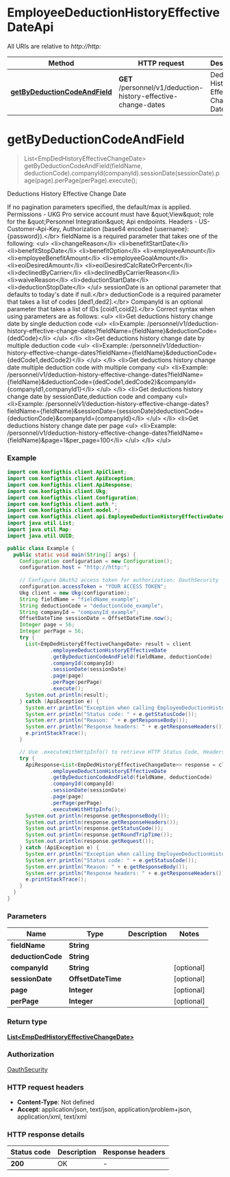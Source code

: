 # EmployeeDeductionHistoryEffectiveDateApi

All URIs are relative to *http://http:*

| Method | HTTP request | Description |
|------------- | ------------- | -------------|
| [**getByDeductionCodeAndField**](EmployeeDeductionHistoryEffectiveDateApi.md#getByDeductionCodeAndField) | **GET** /personnel/v1/deduction-history-effective-change-dates | Deductions History Effective Change Date |


<a name="getByDeductionCodeAndField"></a>
# **getByDeductionCodeAndField**
> List&lt;EmpDedHistoryEffectiveChangeDate&gt; getByDeductionCodeAndField(fieldName, deductionCode).companyId(companyId).sessionDate(sessionDate).page(page).perPage(perPage).execute();

Deductions History Effective Change Date

If no pagination parameters specified, the default/max is applied.   Permissions - UKG Pro service account must have \&quot;View\&quot; role for the \&quot;Personnel Integration\&quot; Api endpoints. Headers - US-Customer-Api-Key, Authorization (base64 encoded {username}:{password}).&lt;/br&gt;   fieldName is a required parameter that takes one of the following:    &lt;ul&gt;    &lt;li&gt;changeReason&lt;/li&gt;    &lt;li&gt;benefitStartDate&lt;/li&gt;    &lt;li&gt;benefitStopDate&lt;/li&gt;    &lt;li&gt;benefitOption&lt;/li&gt;    &lt;li&gt;employeeAmount&lt;/li&gt;    &lt;li&gt;employeeBenefitAmount&lt;/li&gt;    &lt;li&gt;employeeGoalAmount&lt;/li&gt;    &lt;li&gt;eoiDesiredAmount&lt;/li&gt;    &lt;li&gt;eoiDesiredCalcRateOrPercent&lt;/li&gt;    &lt;li&gt;declinedByCarrier&lt;/li&gt;    &lt;li&gt;declinedByCarrierReason&lt;/li&gt;    &lt;li&gt;waiveReason&lt;/li&gt;    &lt;li&gt;deductionStartDate&lt;/li&gt;    &lt;li&gt;deductionStopDate&lt;/li&gt;    &lt;/ul&gt;    sessionDate is an optional parameter that defaults to today&#39;s date if null.&lt;/br&gt;   deductionCode is a required parameter that takes a list of codes [ded1,ded2].&lt;/br&gt;   CompanyId is an optional parameter that takes a list of IDs [coid1,coid2].&lt;/br&gt;       Correct syntax when using parameters are as follows:   &lt;ul&gt;     &lt;li&gt;Get deductions history change date by single deduction code     &lt;ul&gt;     &lt;li&gt;Example: /personnel/v1/deduction-history-effective-change-dates?fieldName&#x3D;{fieldName}&amp;deductionCode&#x3D;{dedCode}&lt;/li&gt;     &lt;/ul&gt;     &lt;/li&gt;  &lt;li&gt;Get deductions history change date by multiple deduction code     &lt;ul&gt;     &lt;li&gt;Example: /personnel/v1/deduction-history-effective-change-dates?fieldName&#x3D;{fieldName}&amp;deductionCode&#x3D;{dedCode1,dedCode2}&lt;/li&gt;    &lt;/ul&gt;     &lt;/li&gt;    &lt;li&gt;Get deductions history change date multiple deduction code with multiple company     &lt;ul&gt;     &lt;li&gt;Example: /personnel/v1/deduction-history-effective-change-dates?fieldName&#x3D;{fieldName}&amp;deductionCode&#x3D;{dedCode1,dedCode2}&amp;companyId&#x3D;{companyId1,companyId1}&lt;/li&gt;    &lt;/ul&gt;     &lt;/li&gt;    &lt;li&gt;Get deductions history change date by sessionDate,deduction code and company     &lt;ul&gt;     &lt;li&gt;Example: /personnel/v1/deduction-history-effective-change-dates?fieldName&#x3D;{fieldName}&amp;sessionDate&#x3D;{sessionDate}deductionCode&#x3D;{deductionCode}&amp;companyId&#x3D;{companyId}&lt;/li&gt;    &lt;/ul&gt;     &lt;/li&gt;  &lt;li&gt;Get deductions history change date per page    &lt;ul&gt;    &lt;li&gt;Example: /personnel/v1/deduction-history-effective-change-dates?fieldName&#x3D;{fieldName}&amp;page&#x3D;1&amp;per_page&#x3D;100&lt;/li&gt;     &lt;/ul&gt;    &lt;/li&gt;  &lt;/ul&gt; 

### Example
```java
import com.konfigthis.client.ApiClient;
import com.konfigthis.client.ApiException;
import com.konfigthis.client.ApiResponse;
import com.konfigthis.client.Ukg;
import com.konfigthis.client.Configuration;
import com.konfigthis.client.auth.*;
import com.konfigthis.client.model.*;
import com.konfigthis.client.api.EmployeeDeductionHistoryEffectiveDateApi;
import java.util.List;
import java.util.Map;
import java.util.UUID;

public class Example {
  public static void main(String[] args) {
    Configuration configuration = new Configuration();
    configuration.host = "http://http:";
    
    // Configure OAuth2 access token for authorization: OauthSecurity
    configuration.accessToken = "YOUR ACCESS TOKEN";
    Ukg client = new Ukg(configuration);
    String fieldName = "fieldName_example";
    String deductionCode = "deductionCode_example";
    String companyId = "companyId_example";
    OffsetDateTime sessionDate = OffsetDateTime.now();
    Integer page = 56;
    Integer perPage = 56;
    try {
      List<EmpDedHistoryEffectiveChangeDate> result = client
              .employeeDeductionHistoryEffectiveDate
              .getByDeductionCodeAndField(fieldName, deductionCode)
              .companyId(companyId)
              .sessionDate(sessionDate)
              .page(page)
              .perPage(perPage)
              .execute();
      System.out.println(result);
    } catch (ApiException e) {
      System.err.println("Exception when calling EmployeeDeductionHistoryEffectiveDateApi#getByDeductionCodeAndField");
      System.err.println("Status code: " + e.getStatusCode());
      System.err.println("Reason: " + e.getResponseBody());
      System.err.println("Response headers: " + e.getResponseHeaders());
      e.printStackTrace();
    }

    // Use .executeWithHttpInfo() to retrieve HTTP Status Code, Headers and Request
    try {
      ApiResponse<List<EmpDedHistoryEffectiveChangeDate>> response = client
              .employeeDeductionHistoryEffectiveDate
              .getByDeductionCodeAndField(fieldName, deductionCode)
              .companyId(companyId)
              .sessionDate(sessionDate)
              .page(page)
              .perPage(perPage)
              .executeWithHttpInfo();
      System.out.println(response.getResponseBody());
      System.out.println(response.getResponseHeaders());
      System.out.println(response.getStatusCode());
      System.out.println(response.getRoundTripTime());
      System.out.println(response.getRequest());
    } catch (ApiException e) {
      System.err.println("Exception when calling EmployeeDeductionHistoryEffectiveDateApi#getByDeductionCodeAndField");
      System.err.println("Status code: " + e.getStatusCode());
      System.err.println("Reason: " + e.getResponseBody());
      System.err.println("Response headers: " + e.getResponseHeaders());
      e.printStackTrace();
    }
  }
}

```

### Parameters

| Name | Type | Description  | Notes |
|------------- | ------------- | ------------- | -------------|
| **fieldName** | **String**|  | |
| **deductionCode** | **String**|  | |
| **companyId** | **String**|  | [optional] |
| **sessionDate** | **OffsetDateTime**|  | [optional] |
| **page** | **Integer**|  | [optional] |
| **perPage** | **Integer**|  | [optional] |

### Return type

[**List&lt;EmpDedHistoryEffectiveChangeDate&gt;**](EmpDedHistoryEffectiveChangeDate.md)

### Authorization

[OauthSecurity](../README.md#OauthSecurity)

### HTTP request headers

 - **Content-Type**: Not defined
 - **Accept**: application/json, text/json, application/problem+json, application/xml, text/xml

### HTTP response details
| Status code | Description | Response headers |
|-------------|-------------|------------------|
| **200** | OK |  -  |

